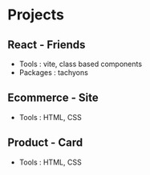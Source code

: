 # Projects

## React - Friends
- Tools : vite, class based components
- Packages : tachyons

## Ecommerce - Site
- Tools : HTML, CSS

## Product - Card
- Tools : HTML, CSS

